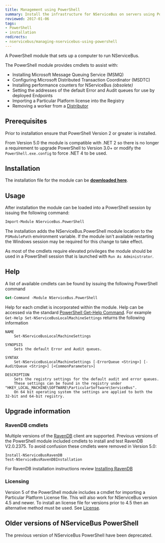 ```yaml
---
title: Management using PowerShell
summary: Install the infrastructure for NServiceBus on servers using PowerShell.
reviewed: 2017-01-06
tags:
- PowerShell
- installation
redirects:
- nservicebus/managing-nservicebus-using-powershell
---
```


A PowerShell module that sets up a computer to run NServiceBus.

The PowerShell module provides cmdlets to assist with:

 * Installing Microsoft Message Queuing Service (MSMQ)
 * Configuring Microsoft Distributed Transaction Coordinator (MSDTC)
 * Installing performance counters for NServiceBus _(obsolete)_
 * Setting the addresses of the default Error and Audit queues for use by deployed Endpoints
 * Importing a Particular Platform license into the Registry
 * Removing a worker from a [Distributor](/transports/msmq/distributor/)


## Prerequisites

Prior to installation ensure that PowerShell Version 2 or greater is installed.

From Version 5.0 the module is compatible with .NET 2 so there is no longer a requirement to upgrade PowerShell to Version 3.0+ or modify the `PowerShell.exe.config` to force .NET 4 to be used.


## Installation

The installation file for the module can be **[downloaded here](https://github.com/particular/NServiceBus.PowerShell/releases/latest)**.


## Usage

After installation the module can be loaded into a PowerShell session by issuing the following command:

```ps
Import-Module NServiceBus.PowerShell
```

The installation adds the NServiceBus.PowerShell module location to the `PSModulePath` environment variable. If the module isn't available restarting the Windows session may be required for this change to take effect.

As most of the cmdlets require elevated privileges the module should be used in a PowerShell session that is launched with `Run As Administrator`.


## Help

A list of available cmdlets can be found by issuing the following PowerShell command

```ps
Get-Command -Module NServiceBus.PowerShell
```

Help for each cmdlet is incorporated within the module. Help can be accessed via the standard [PowerShell Get-Help Command](https://technet.microsoft.com/en-us/library/ee176848.aspx). For example `Get-Help Set-NServiceBusLocalMachineSettings` returns the following information

```
NAME
    Set-NServiceBusLocalMachineSettings

SYNOPSIS
    Sets the default Error and Audit queues.

SYNTAX
    Set-NServiceBusLocalMachineSettings [-ErrorQueue <String>] [-AuditQueue <String>] [<CommonParameters>]

DESCRIPTION
    Sets the registry settings for the default audit and error queues.
    These settings can be found in the registry under "HKEY_LOCAL_MACHINE\SOFTWARE\ParticularSoftware\ServiceBus".
    On 64 bit operating system the settings are applied to both the 32-bit and 64-bit registry.
```


## Upgrade information


### RavenDB cmdlets

Multiple versions of the [RavenDB](/persistence/ravendb/version-compatibility.md) client are supported. Previous versions of the PowerShell module included cmdlets to install and test RavenDB V2.0.2375. To avoid confusion these cmdlets were removed in Version 5.0:

```
Install-NServiceBusRavenDB
Test-NServiceBusRavenDBInstallation
```

For RavenDB installation instructions review [Installing RavenDB](/persistence/ravendb/installation.md)


### Licensing

Version 5 of the PowerShell module includes a cmdlet for importing a Particular Platform License file. This will also work for NServiceBus version 4.5 and newer. To install an license file for versions prior to 4.5 then an alternative method must be used. See [License](/nservicebus/licensing/).


## Older versions of NServiceBus PowerShell

The previous version of NServiceBus PowerShell have been deprecated.
